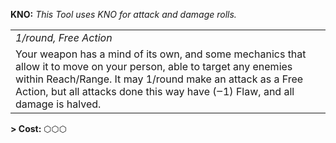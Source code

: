 **KNO:** *This Tool uses KNO for attack and damage rolls.*

|                                                                                                                                                                                                                                                                    |
| ------------------------------------------------------------------------------------------------------------------------------------------------------------------------------------------------------------------------------------------------------------------ |
| *1/round, Free Action*                                                                                                                                                                                                                                             |
| Your weapon has a mind of its own, and some mechanics that allow it to move on your person, able to target any enemies within Reach/Range. It may 1/round make an attack as a Free Action, but all attacks done this way have (‒1) Flaw, and all damage is halved. |

**\> Cost:** ⬡⬡⬡

